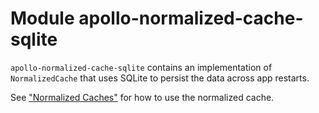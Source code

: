 # Module apollo-normalized-cache-sqlite

`apollo-normalized-cache-sqlite` contains an implementation of `NormalizedCache` that uses SQLite to persist the data across app restarts.

See ["Normalized Caches"](https://www.apollographql.com/docs/kotlin/caching/normalized-cache#in-memory-cache) for how to use the normalized cache.